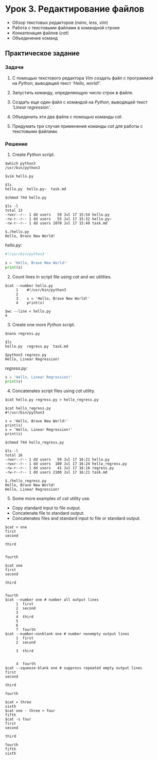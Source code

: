 # Урок 3. Редактирование файлов

- Обзор текстовых редакторов (*nano*, *less*, *vim*)
- Работа с текстовыми файлами в командной строке
- Конкатенация файлов (*cat*)
- Объединение команд

## Практическое задание

### Задачи

1. С помощью текстового редактора *Vim* создать файл
с программой на *Python*, выводящей текст *'Hello, world!'*.

2. Запустить команду,
определяющую число строк в файле.

3. Создать еще один файл с командой на *Python*,
выводящей текст *'Linear regression'*.

4. Объединить эти два файла с помощью команды *cat*.

5. Придумать три случая применения команды *cat*
для работы с текстовыми файлами.

### Решение

1. Create *Python* script.

  ```
  $which python3
  /usr/bin/python3

  $vim hello.py

  $ls
  hello.py  hello.py~  task.md

  $chmod 744 hello.py

  $ls -l
  total 12
  -rwxr--r-- 1 dd users   59 Jul 17 15:54 hello.py
  -rw-r--r-- 1 dd users   55 Jul 17 15:32 hello.py~
  -rw-r--r-- 1 dd users 1070 Jul 17 15:49 task.md

  $./hello.py
  Hello, Brave New World!
  ```

  *hello.py*:

  ```python
  #!/usr/bin/python3

  s = 'Hello, Brave New World!'
  print(s)

  ```

2. Count lines in script file using *cat* and *wc* utilities.

  ```
  $cat --number hello.py
       1	#!/usr/bin/python3
       2
       3	s = 'Hello, Brave New World!'
       4	print(s)

  $wc --line < hello.py
  4
  ```

3. Create one more *Python* script.

  ```
  $nano regress.py

  $ls
  hello.py  regress.py  task.md

  $python3 regress.py
  Hello, Linear Regression!
  ```

  *regress.py*:

  ```python
  s = 'Hello, Linear Regression!'
  print(s)

  ```

4. Concatenates script files using *cat* utility.

  ```
  $cat hello.py regress.py > hello_regress.py

  $cat hello_regress.py
  #!/usr/bin/python3

  s = 'Hello, Brave New World!'
  print(s)
  s = 'Hello, Linear Regression!'
  print(s)

  $chmod 744 hello_regress.py

  $ls -l
  total 16
  -rwxr--r-- 1 dd users   59 Jul 17 16:21 hello.py
  -rwxr--r-- 1 dd users  100 Jul 17 16:24 hello_regress.py
  -rw-r--r-- 1 dd users   41 Jul 17 16:16 regress.py
  -rw-r--r-- 1 dd users 2100 Jul 17 16:21 task.md

  $./hello_regress.py
  Hello, Brave New World!
  Hello, Linear Regression!
  ```

5. Some more examples of *cat* utility use.

  - Copy standard input to file output.
  - Concatenate file to standard output.
  - Concatenates files and standard input to file or standard output.

```
$cat > one
first
second

third


fourth
```

```
$cat one
first
second

third


fourth
$cat --number one # number all output lines
     1	first
     2	second
     3
     4	third
     5
     6
     7	fourth
$cat --number-nonblank one # number nonempty output lines
     1	first
     2	second

     3	third


     4	fourth
$cat --squeeze-blank one # suppress repeated empty output lines
first
second

third

fourth
```

```
$cat > three
sixth
$cat one - three > four
fifth
$cat -s four
first
second

third

fourth
fifth
sixth
```
